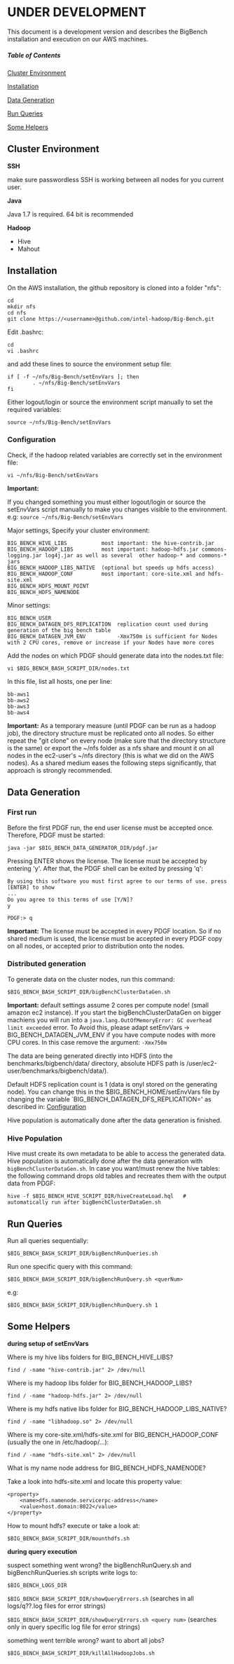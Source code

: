 UNDER DEVELOPMENT
======

This document is a development version and describes the BigBench installation and execution on our AWS machines.

##### Table of Contents
[Cluster Environment](#cluster-environment)

[Installation](#installation)

[Data Generation](#data-generation)

[Run Queries](#run-queries)

[Some Helpers](#some-helpers)

## Cluster Environment

**SSH**

make sure passwordless SSH is working between all nodes for you current user.

**Java**

Java 1.7 is required. 64 bit is recommended

**Hadoop**

* Hive
* Mahout


## Installation

On the AWS installation, the github repository is cloned into a folder "nfs":

```
cd
mkdir nfs
cd nfs
git clone https://<username>@github.com/intel-hadoop/Big-Bench.git
```

Edit .bashrc:

```
cd
vi .bashrc
```

and add these lines to source the environment setup file:

```
if [ -f ~/nfs/Big-Bench/setEnvVars ]; then
        . ~/nfs/Big-Bench/setEnvVars
fi
```

Either logout/login or source the environment script manually to set the required variables:

`source ~/nfs/Big-Bench/setEnvVars`

### Configuration

Check, if the hadoop related variables are correctly set in the environment file:

`vi ~/nfs/Big-Bench/setEnvVars`

**Important:**

If you changed something you must either logout/login or source the setEnvVars script manually to make you changes visible to the environment. e.g:
`source ~/nfs/Big-Bench/setEnvVars`


Major settings, Specify your cluster environment:

```
BIG_BENCH_HIVE_LIBS           most important: the hive-contrib.jar
BIG_BENCH_HADOOP_LIBS         most important: hadoop-hdfs.jar commons-logging.jar log4j.jar as well as several  other hadoop-* and commons-* jars
BIG_BENCH_HADOOP_LIBS_NATIVE  (optional but speeds up hdfs access)
BIG_BENCH_HADOOP_CONF         most important: core-site.xml and hdfs-site.xml
BIG_BENCH_HDFS_MOUNT_POINT    
BIG_BENCH_HDFS_NAMENODE
```
Minor settings:
```
BIG_BENCH_USER
BIG_BENCH_DATAGEN_DFS_REPLICATION  replication count used during generation of the big bench table
BIG_BENCH_DATAGEN_JVM_ENV          -Xmx750m is sufficient for Nodes with 2 CPU cores, remove or increase if your Nodes have more cores
```


Add the nodes on which PDGF should generate data into the nodes.txt file:

`vi $BIG_BENCH_BASH_SCRIPT_DIR/nodes.txt`

In this file, list all hosts, one per line:

```
bb-aws1
bb-aws2
bb-aws3
bb-aws4
```

**Important:** As a temporary measure (until PDGF can be run as a hadoop job), the directory structure must be replicated onto all nodes. So either repeat the "git clone" on every node (make sure that the directory structure is the same) or export the ~/nfs folder as a nfs share and mount it on all nodes in the ec2-user's ~/nfs directory (this is what we did on the AWS nodes). As a shared medium eases the following steps significantly, that approach is strongly recommended.

## Data Generation
### First run
Before the first PDGF run, the end user license must be accepted once. Therefore, PDGF must be started:

`java -jar $BIG_BENCH_DATA_GENERATOR_DIR/pdgf.jar `

Pressing ENTER shows the license. The license must be accepted by entering 'y'. After that, the PDGF shell can be exited by pressing 'q':

```
By using this software you must first agree to our terms of use. press [ENTER] to show
...
Do you agree to this terms of use [Y/N]?
y

PDGF:> q
```

**Important:** The license must be accepted in every PDGF location. So if no shared medium is used, the license must be accepted in every PDGF copy on all nodes, or accepted prior to distribution onto the nodes.

### Distributed generation
To generate data on the cluster nodes, run this command:

`$BIG_BENCH_BASH_SCRIPT_DIR/bigBenchClusterDataGen.sh`

**Important:** default settings assume 2 cores per compute node! (small amazon ec2 instance). If you start the bigBenchClusterDataGen on bigger machiens you will run into a `java.lang.OutOfMemoryError: GC overhead limit exceeded` error. To Avoid this, please adapt setEnvVars -> BIG_BENCH_DATAGEN_JVM_ENV if you have compute nodes with more CPU cores. In this case remove the argument: `-Xmx750m` 

The data are being generated directly into HDFS (into the benchmarks/bigbench/data/ directory, absolute HDFS path is /user/ec2-user/benchmarks/bigbench/data/).

Default HDFS replication count is 1 (data is onyl stored on the generating node). You can change this in the $BIG_BENCH_HOME/setEnvVars file by changing the variable
`BIG_BENCH_DATAGEN_DFS_REPLICATION=<Replication count>' as described in: [Configuration](#Configuration)

Hive population is automatically done after the data generation is finished.

### Hive Population 
Hive must create its own metadata to be able to access the generated data. 
Hive population is automatically done after the data generation with `bigBenchClusterDataGen.sh`.
In case you want/must renew the hive tables: the following command drops old tables and recreates them with the output data from PDGF:

`hive -f $BIG_BENCH_HIVE_SCRIPT_DIR/hiveCreateLoad.hql   # automatically run after bigBenchClusterDataGen.sh`

## Run Queries
Run all queries sequentially:

`$BIG_BENCH_BASH_SCRIPT_DIR/bigBenchRunQueries.sh`

Run one specific query with this command:

`$BIG_BENCH_BASH_SCRIPT_DIR/bigBenchRunQuery.sh <querNum>`

e.g:

`$BIG_BENCH_BASH_SCRIPT_DIR/bigBenchRunQuery.sh 1`

## Some Helpers
**during setup of setEnvVars**

Where is my hive libs folders for BIG_BENCH_HIVE_LIBS?

`find / -name "hive-contrib.jar" 2> /dev/null`

Where is my hadoop libs folder for BIG_BENCH_HADOOP_LIBS?

`find / -name "hadoop-hdfs.jar" 2> /dev/null`

Where is my hdfs native libs folder for BIG_BENCH_HADOOP_LIBS_NATIVE?

`find / -name "libhadoop.so" 2> /dev/null`

Where is my core-site.xml/hdfs-site.xml  for BIG_BENCH_HADOOP_CONF (usually the one in /etc/hadoop/...):

`find / -name "hdfs-site.xml" 2> /dev/null`

What is my name node address for BIG_BENCH_HDFS_NAMENODE? 

Take a look into hdfs-site.xml and locate this property value:
``` 
<property>
    <name>dfs.namenode.servicerpc-address</name>
    <value>host.domain:8022</value>
</property>
```

How to mount hdfs? execute or take a look at:

`$BIG_BENCH_BASH_SCRIPT_DIR/mounthdfs.sh`

**during query execution**

suspect something went wrong? the bigBenchRunQuery.sh and bigBenchRunQueries.sh scripts write logs to:

`$BIG_BENCH_LOGS_DIR`

`$BIG_BENCH_BASH_SCRIPT_DIR/showQueryErrors.sh`
(searches in all logs/q??.log files for error strings)

`$BIG_BENCH_BASH_SCRIPT_DIR/showQueryErrors.sh <query num>` 
(searches only in query specific log file for error strings)

something went terrible wrong? want to abort all jobs?

`$BIG_BENCH_BASH_SCRIPT_DIR/killAllHadoopJobs.sh`
